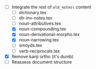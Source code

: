 - [ ] Integrate the rest of `old_notes\` content
  - [ ] dictionary.tex
  - [ ] dir-inv-notes.tex
  - [ ] noun-attributives.tex
  - [x] noun-compounding.tex
  - [x] noun-derivational-morpho.tex
  - [x] noun-narrowing.tex
  - [ ] smoyds.tex
  - [ ] verb-reciprocals.tex
- [x] Remove kanji ortho (it's dumb)
- [ ] Reassess document structure
